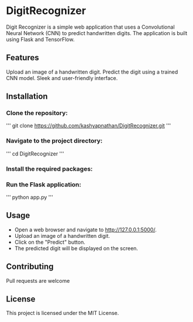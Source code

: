 # DigitRecognizer

Digit Recognizer is a simple web application that uses a Convolutional Neural Network (CNN) to predict handwritten digits. The application is built using Flask and TensorFlow.


## Features
Upload an image of a handwritten digit.
Predict the digit using a trained CNN model.
Sleek and user-friendly interface.

## Installation
### Clone the repository:

'''
git clone https://github.com/kashyapnathan/DigitRecognizer.git
'''

### Navigate to the project directory:

'''
cd DigitRecognizer
'''

### Install the required packages:


### Run the Flask application:

'''
python app.py
'''

## Usage
* Open a web browser and navigate to http://127.0.0.1:5000/.
* Upload an image of a handwritten digit.
* Click on the "Predict" button.
* The predicted digit will be displayed on the screen.

## Contributing
Pull requests are welcome

## License
This project is licensed under the MIT License.

